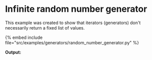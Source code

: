# Infinite random number generator

This example was created to show that iterators (generators) don't necessarily return a fixed list of values.

{% embed include file="src/examples/generators/random_number_generator.py" %}

**Output:**



